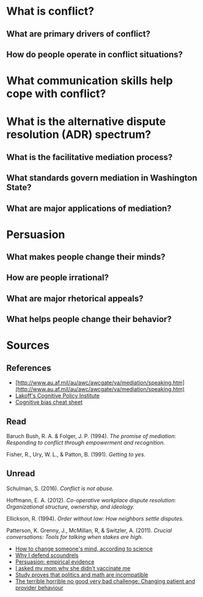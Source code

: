 

# What is conflict? 

## What are primary drivers of conflict? 

## How do people operate in conflict situations?



# What communication skills help cope with conflict?


# What is the alternative dispute resolution (ADR) spectrum?

## What is the facilitative mediation process?

## What standards govern mediation in Washington State?

## What are major applications of mediation?



# Persuasion

## What makes people change their minds?

## How are people irrational?

## What are major rhetorical appeals?

## What helps people change their behavior?



# Sources

## References

- [http://www.au.af.mil/au/awc/awcgate/va/mediation/speaking.htm](http://www.au.af.mil/au/awc/awcgate/va/mediation/speaking.htm)
- [Lakoff's Cognitive Policy Institute](http://www.cognitivepolicyworks.com/about-us/)
- [Cognitive bias cheat sheet](https://betterhumans.coach.me/cognitive-bias-cheat-sheet-55a472476b18#.n5m7q0xpk)

## Read

Baruch Bush, R. A. & Folger, J. P. (1994). _The promise of mediation: Responding to conflict through empowerment and recognition._

Fisher, R., Ury, W. L., & Patton, B. (1991). _Getting to yes._

## Unread

Schulman, S. (2016). _Conflict is not abuse._

Hoffmann, E. A. (2012). _Co-operative workplace dispute resolution: Organizational structure, ownership, and ideology._

Ellickson, R. (1994). _Order without law: How neighbors settle disputes._

Patterson, K. Grenny, J., McMillan, R, & Switzler, A. (2011). _Crucial conversations: Tools for talking when stakes are high._

- [How to change someone's mind, according to science](https://www.washingtonpost.com/news/wonk/wp/2016/02/10/how-to-change-someones-mind-according-to-science/)
- [Why I defend scoundrels](http://squid314.livejournal.com/333353.html)
- [Persuasion: empirical evidence](https://ideas.repec.org/a/anr/reveco/v2y2010p643-669.html)
- [I asked my mom why she didn't vaccinate me](https://www.buzzfeed.com/virginiahughes/why-my-mom-didnt-vaccinate?utm_term=.trAX57OBd#.wfKMbJ8EV)
- [Study proves that politics and math are incompatible](http://www.salon.com/2013/09/05/study_proves_that_politics_and_math_are_incompatible/)
- [The terrible horrible no good very bad challenge: Changing patient and provider behaviour](http://theincidentaleconomist.com/wordpress/the-terrible-horrible-no-good-very-bad-challenge-changing-patient-and-provider-behaviour/)
